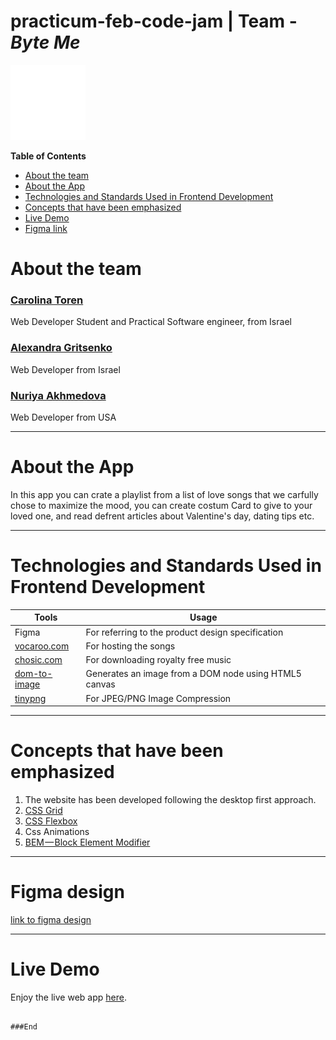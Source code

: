 # practicum-feb-code-jam | Team - _Byte Me_

![](/src/images/logo/logo-white.svg)

**Table of Contents**

- [About the team](#about-the-team)
- [About the App](#about-the-app)
- [Technologies and Standards Used in Frontend Development](#technologies-and-standards-used-in-frontend-development)
- [Concepts that have been emphasized](#concepts-that-have-been-emphasized)
- [Live Demo](#live-demo)
- [Figma link](#figma-design)

# About the team

### [Carolina Toren](https://github.com/Carolina-Toren)

Web Developer Student and Practical Software engineer, from Israel

### [Alexandra Gritsenko](https://github.com/Sashikbear)

Web Developer from Israel

### [Nuriya Akhmedova ](https://github.com/NuriyaAkh)

Web Developer from USA

---

# About the App

In this app you can crate a playlist from a list of love songs that we carfully chose to maximize the mood, you can create costum Card to give to your loved one, and read defrent articles about Valentine's day, dating tips etc.

---

# Technologies and Standards Used in Frontend Development

| Tools                                                  | Usage                                                 |
| ------------------------------------------------------ | ----------------------------------------------------- |
| Figma                                                  | For referring to the product design specification     |
| [vocaroo.com](https://vocaroo.com)                     | For hosting the songs                                 |
| [chosic.com](https://www.chosic.com/free-music)        | For downloading royalty free music                    |
| [dom-to-image](https://github.com/tsayen/dom-to-image) | Generates an image from a DOM node using HTML5 canvas |
| [tinypng](https://tinypng.com/)                        | For JPEG/PNG Image Compression                        |

---

# Concepts that have been emphasized

1. The website has been developed following the desktop first approach.
2. [CSS Grid](https://css-tricks.com/snippets/css/complete-guide-grid/)
3. [CSS Flexbox](https://css-tricks.com/snippets/css/a-guide-to-flexbox/)
4. Css Animations
5. [BEM — Block Element Modifier](https://en.bem.info/methodology/quick-start/)

---

# Figma design

[link to figma design](https://www.figma.com/file/niR3WJqxMpuxpvIxVCyzMg/Ideas-for-code-jam?node-id=0%3A1)

---

# Live Demo

Enjoy the live web app [here](#).

```

###End
```
